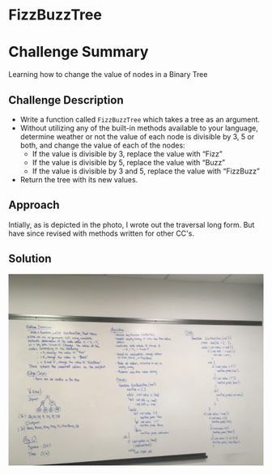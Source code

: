 # FizzBuzzTree

# Challenge Summary
Learning how to change the value of nodes in a Binary Tree

## Challenge Description
* Write a function called `FizzBuzzTree` which takes a tree as an argument.
* Without utilizing any of the built-in methods available to your language, determine weather or not the value of each node is divisible by 3, 5 or both, and change the value of each of the nodes:
    * If the value is divisible by 3, replace the value with “Fizz”
    * If the value is divisible by 5, replace the value with “Buzz”
    * If the value is divisible by 3 and 5, replace the value with “FizzBuzz”
* Return the tree with its new values.

## Approach 
Intially, as is depicted in the photo, I wrote out the traversal long form. But have since revised with methods written for other CC's.

## Solution
![IMG](../assets/CC-16.jpg)